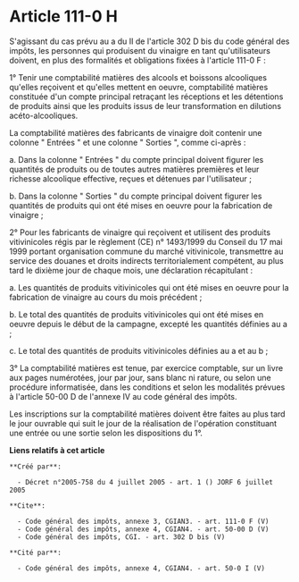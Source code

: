# Article 111-0 H

S'agissant du cas prévu au a du II de l'article 302 D bis du code général des impôts, les personnes qui produisent du
vinaigre en tant qu'utilisateurs doivent, en plus des formalités et obligations fixées à l'article 111-0 F : 

1° Tenir une comptabilité matières des alcools et boissons alcooliques qu'elles reçoivent et qu'elles mettent en oeuvre,
comptabilité matières constituée d'un compte principal retraçant les réceptions et les détentions de produits ainsi que les
produits issus de leur transformation en dilutions acéto-alcooliques. 

La comptabilité matières des fabricants de vinaigre doit contenir une colonne " Entrées " et une colonne " Sorties ", comme
ci-après : 

a. Dans la colonne " Entrées " du compte principal doivent figurer les quantités de produits ou de toutes autres matières
premières et leur richesse alcoolique effective, reçues et détenues par l'utilisateur ; 

b. Dans la colonne " Sorties " du compte principal doivent figurer les quantités de produits qui ont été mises en oeuvre pour
la fabrication de vinaigre ; 

2° Pour les fabricants de vinaigre qui reçoivent et utilisent des produits vitivinicoles régis par le règlement (CE) n°
1493/1999 du Conseil du 17 mai 1999 portant organisation commune du marché vitivinicole, transmettre au service des douanes
et droits indirects territorialement compétent, au plus tard le dixième jour de chaque mois, une déclaration récapitulant : 

a. Les quantités de produits vitivinicoles qui ont été mises en oeuvre pour la fabrication de vinaigre au cours du mois
précédent ; 

b. Le total des quantités de produits vitivinicoles qui ont été mises en oeuvre depuis le début de la campagne, excepté les
quantités définies au a ; 

c. Le total des quantités de produits vitivinicoles définies au a et au b ; 

3° La comptabilité matières est tenue, par exercice comptable, sur un livre aux pages numérotées, jour par jour, sans blanc
ni rature, ou selon une procédure informatisée, dans les conditions et selon les modalités prévues à l'article 50-00 D de
l'annexe IV au code général des impôts. 

Les inscriptions sur la comptabilité matières doivent être faites au plus tard le jour ouvrable qui suit le jour de la
réalisation de l'opération constituant une entrée ou une sortie selon les dispositions du 1°.

**Liens relatifs à cet article**

	**Créé par**:

	  - Décret n°2005-758 du 4 juillet 2005 - art. 1 () JORF 6 juillet 2005

	**Cite**:

	  - Code général des impôts, annexe 3, CGIAN3. - art. 111-0 F (V)
	  - Code général des impôts, annexe 4, CGIAN4. - art. 50-00 D (V)
	  - Code général des impôts, CGI. - art. 302 D bis (V)

	**Cité par**:

	  - Code général des impôts, annexe 4, CGIAN4. - art. 50-0 I (V)

